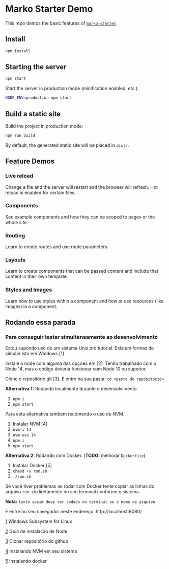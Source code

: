 # Marko Starter Demo
This repo demos the basic features of [`marko-starter`](https://github.com/marko-js/marko-starter).

## Install

```bash
npm install
```

## Starting the server

```bash
npm start
```

Start the server in production mode (minification enabled, etc.):

```bash
NODE_ENV=production npm start
```

## Build a static site
Build the project in production mode:

```bash
npm run build
```

By default, the generated static site will be placed in `dist/`.

## Feature Demos

### Live reload

Change a file and the server will restart and the browser will refresh.  Hot reload is enabled for certain files.

### Components

See example components and how they can be scoped to pages or the whole site.

### Routing

Learn to create routes and use route parameters.

### Layouts

Learn to create components that can be passed content and include that content in their own template.

### Styles and Images

Learn how to use styles within a component and how to use resources (like images) in a component.

## Rodando essa parada

### Para conseguir testar simultaneamente ao desenvolvimento

Estou supondo uso de um sistema Unix pro tutorial. Existem formas de simular
 isto em Windows [1].

Instale o node com alguma das opções em [2]. Tenho trabalhado com o Node 14,
mas o código deveria funcionar com Node 10 ou superior.

Clone o repositório git [3]. E entre na sua pasta:
`cd <pasta do repositorio>`

**Alternativa 1:** Rodando localmente durante o desenvolvimento

1. `npm i`
2. `npm start`

Para esta alternativa também recomendo o uso de NVM.
1. Instalar NVM [4]
2. `nvm i 14`
3. `nvm use 14`
4. `npm i`
5. `npm start`

**Alternativa 2:** Rodando com Docker. (**TODO:** melhorar `Dockerfile`)
1. Instalar Docker [5]
2. `chmod +x run.sh`
3. `./run.sh`

Se você tiver problemas ao rodar com Docker tente copiar as linhas do arquivo
`run.sh` diretamente no seu terminal conforme o sistema.

**Nota:** `texto assim deve ser rodado no terminal ou é nome de arquivo`

E entre no seu navegador neste endereço: http://localhost:8080/

[1](https://docs.microsoft.com/pt-br/windows/wsl/install-win10) Windows Subsystem for Linux

[2](https://nodejs.org/en/download/package-manager/) Guia de instalação de Node

[3](https://help.github.com/pt/enterprise/2.16/user/github/creating-cloning-and-archiving-repositories/cloning-a-repository) Clonar repositório do github

[4](https://www.treinaweb.com.br/blog/instalando-e-gerenciando-varias-versoes-do-node-js-com-nvm/) Instalando NVM em seu sistema

[5](https://docs.docker.com/get-docker/) Instalando docker
